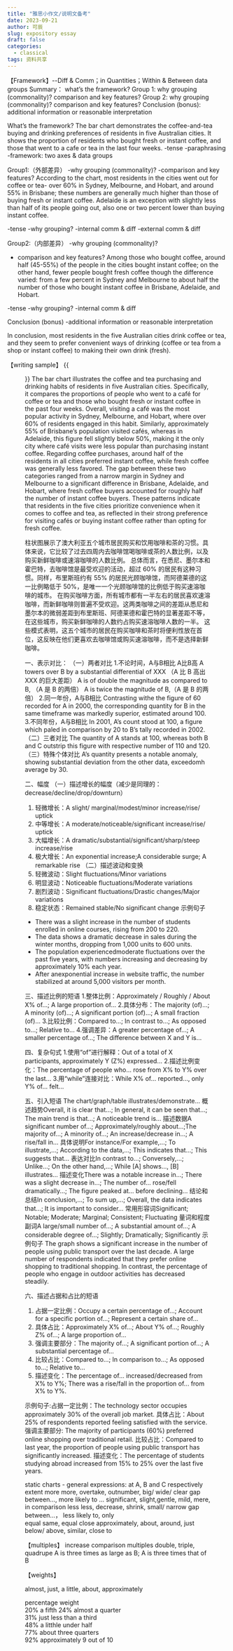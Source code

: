```yaml
---
title: "雅思小作文/说明文备考"
date: 2023-09-21
author: 可辰
slug: expository essay
draft: false
categories:
  - classical
tags: 资料共享
---
```



【Framework】--Diff & Comm；in Quantities；Within & Between data groups
Summary：
what’s the framework?
Group 1:
why grouping (commonality)?
comparison and key features?
Group 2:
why grouping (commonality)?
comparison and key features?
Conclusion (bonus):
additional information or reasonable interpretation 

What’s the framework?
The bar chart demonstrates the coffee-and-tea buying and drinking preferences of residents in five Australian cities. It shows the proportion of residents who bought fresh or instant coffee, and those that went to a cafe or tea in the last four weeks.
-tense
-paraphrasing
-framework: two axes & data groups

Group1:（外部差异）
-why grouping (commonality)?
-comparison and key features?
According to the chart, most residents in the cities went out for coffee or tea- over 60% in Sydney, Melbourne, and Hobart, and around 55% in Brisbane; these numbers are generally much higher than those of buying fresh or instant coffee. Adelaide is an exception with slightly less than half of its people going out, also one or two percent lower than buying instant coffee.

-tense
-why grouping?
-internal comm & diff
-external comm & diff

Group2:（内部差异）
 -why grouping (commonality)?
- comparison and key features?
Among those who bought coffee, around half (45-55%) of the people in the cities bought instant coffee; on the other hand, fewer people bought fresh coffee though the difference varied: from a few percent in Sydney and Melbourne to about half the number of those who bought instant coffee in Brisbane, Adelaide, and Hobart. 

-tense
-why grouping?
-internal comm & diff

Conclusion (bonus)
-additional information or reasonable interpretation

In conclusion, most residents in the five Australian cities drink coffee or tea, and they seem to prefer convenient ways of drinking (coffee or tea from a shop or instant coffee) to making their own drink (fresh).

【writing sample】
{{<figure src="/images/Example 1 Bar graphs.png" title="Example 1-Bar graphs" width="360">}}
The bar chart illustrates the coffee and tea purchasing and drinking habits of residents in five Australian cities. Specifically, it compares the proportions of people who went to a café for coffee or tea and those who bought fresh or instant coffee in the past four weeks.
Overall, visiting a café was the most popular activity in Sydney, Melbourne, and Hobart, where over 60% of residents engaged in this habit. Similarly, approximately 55% of Brisbane’s population visited cafés, whereas in Adelaide, this figure fell slightly below 50%, making it the only city where café visits were less popular than purchasing instant coffee.
Regarding coffee purchases, around half of the residents in all cities preferred instant coffee, while fresh coffee was generally less favored. The gap between these two categories ranged from a narrow margin in Sydney and Melbourne to a significant difference in Brisbane, Adelaide, and Hobart, where fresh coffee buyers accounted for roughly half the number of instant coffee buyers.
These patterns indicate that residents in the five cities prioritize convenience when it comes to coffee and tea, as reflected in their strong preference for visiting cafés or buying instant coffee rather than opting for fresh coffee.

柱状图展示了澳大利亚五个城市居民购买和饮用咖啡和茶的习惯。具体来说，它比较了过去四周内去咖啡馆喝咖啡或茶的人数比例，以及购买新鲜咖啡或速溶咖啡的人数比例。
总体而言，在悉尼、墨尔本和霍巴特，去咖啡馆是最受欢迎的活动，超过 60% 的居民有这种习惯。同样，布里斯班约有 55% 的居民光顾咖啡馆，而阿德莱德的这一比例略低于 50%，是唯一一个光顾咖啡馆的比例低于购买速溶咖啡的城市。
在购买咖啡方面，所有城市都有一半左右的居民喜欢速溶咖啡，而新鲜咖啡则普遍不受欢迎。这两类咖啡之间的差距从悉尼和墨尔本的微弱差距到布里斯班、阿德莱德和霍巴特的显著差距不等，在这些城市，购买新鲜咖啡的人数约占购买速溶咖啡人数的一半。
这些模式表明，这五个城市的居民在购买咖啡和茶时将便利性放在首位，这反映在他们更喜欢去咖啡馆或购买速溶咖啡，而不是选择新鲜咖啡。

一、表示对比：
（一）两者对比
1.不论时间，A与B相比
A比B高
A towers over B by a substantial differential of XXX （A 比 B 高出 XXX 的巨大差距）
A is of double the magnitude as compared to  B, （A 是 B 的两倍）
A is twice the magnitude of B,（A 是 B 的两倍）
2.同一年份，A与B相比
Contrasting withe the figure of 60 recorded for A in 2000, the corresponding quantity for B in the same timeframe was markedly superior, estimated around 100.
3.不同年份，A与B相比
In 2001, A’s count stood at 100, a figure which paled in comparison by 20 to B’s tally recorded in 2002.
（二）三者对比
The quantity of A stands at 100, whereas both B and C outstrip this figure with respective number of 110 and 120.
（三）特殊个体对比
A’s quantity presents a notable anomaly, showing substantial deviation from the other data, exceedomh average by 30.

二、幅度
（一）描述增长的幅度（减少是同理的： decrease/decline/drop/downturn）
1. 轻微增长：A slight/ marginal/modest/minor increase/rise/ uptick
2. 中等增长：A moderate/noticeable/significant  increase/rise/ uptick
3. 大幅增长：A dramatic/substantial/significant/sharp/steep increase/rise
4. 极大增长：An exponential increase;A considerable surge; A remarkable rise
（二）描述波动和变换
1. 轻微波动：Slight fluctuations/Minor variations
2. 明显波动：Noticeable fluctuations/Moderate variations
3. 剧烈波动：Significant fluctuations/Drastic changes/Major variations
4. 稳定状态：Remained stable/No significant change
示例句子
- There was a slight increase in the number of students enrolled in online courses, rising from 200 to 220.
- The data shows a dramatic decrease in sales during the winter months, dropping from 1,000 units to 600 units.
- The population experiencedmoderate fluctuations over the past five years, with numbers increasing and decreasing by approximately 10% each year.
- After anexponential increase in website traffic, the number stabilized at around 5,000 visitors per month.

三、描述比例的短语
1.整体比例：Approximately / Roughly / About X% of...; A large proportion of...
2.具体分布：The majority (of)...; A minority (of)...; A significant portion (of)...; A small fraction (of)...
3.比较比例：Compared to...; In contrast to...; As opposed to...; Relative to...
4.强调差异：A greater percentage of...; A smaller percentage of...; The difference between X and Y is...

四、复杂句式
1.使用“of”进行解释：Out of a total of X participants, approximately Y (Z%) expressed...
2.描述比例变化：The percentage of people who... rose from X% to Y% over the last...
3.用“while”连接对比：While X% of... reported..., only Y% of... felt...

五、引入短语
The chart/graph/table illustrates/demonstrate...
概述趋势Overall, it is clear that...; In general, it can be seen that...; The main trend is that...; A noticeable trend is...
描述数据A significant number of...; Approximately/roughly about...;The majority of...; A minority of...; An increase/decrease in...; A rise/fall in...
具体说明For instance/For example,...; To illustrate,...; According to the data,...; This indicates that...; This suggests that...
表达对比In contrast to...; Conversely,...; Unlike...; On the other hand,...; While [A] shows..., [B] illustrates...
描述变化There was a notable increase in...; There was a slight decrease in...; The number of... rose/fell dramatically...; The figure peaked at... before declining...
结论和总结In conclusion,...; To sum up,...; Overall, the data indicates that...; It is important to consider...
常用形容词Significant; Notable; Moderate; Marginal; Consistent; Fluctuating
量词和程度副词A large/small number of...; A substantial amount of...; A considerable degree of...; Slightly; Dramatically; Significantly
示例句子
The graph shows a significant increase in the number of people using public transport over the last decade.
A large number of respondents indicated that they prefer online shopping to traditional shopping.
In contrast, the percentage of people who engage in outdoor activities has decreased steadily.

六、描述占据和占比的短语
1. 占据一定比例：Occupy a certain percentage of...; Account for a specific portion of...; Represent a certain share of...
2. 具体占比：Approximately X% of...; About Y% of...; Roughly Z% of...; A large proportion of...
3. 强调主要部分：The majority of...; A significant portion of...; A substantial percentage of...
4. 比较占比：Compared to...; In comparison to...; As opposed to...; Relative to...
5. 描述变化：The percentage of... increased/decreased from X% to Y%; There was a rise/fall in the proportion of... from X% to Y%.

示例句子:占据一定比例：The technology sector occupies approximately 30% of the overall job market.
具体占比：About 25% of respondents reported feeling satisfied with the service.
强调主要部分: The majority of participants (60%) preferred online shopping over traditional retail.
比较占比：Compared to last year, the proportion of people using public transport has significantly increased.
描述变化：The percentage of students studying abroad increased from 15% to 25% over the last five years.

static charts - general expressions:
at A, B and C respectively
	extent
more	more, overtake, outnumber, big/ wide/ clear gap between…,  more likely to …	significant, slight,gentle, mild, mere, in comparison
less	less, decrease, shrink, small/ narrow gap between…， less likely to, only	
equal	same, equal	
close	approximately, about, around, just below/ above, similar, close to	

【multiples】
	increase	comparison
  multiples	double, triple, quadrupe	A is three times as large as B; A is three times that of B

【weights】

almost, just, a little, about, approximately

percentage	weight	
20%	a fifth	
24%	almost a quarter	
31%	just less than a third	
48%	a litthle under half	
77%	about three quarters	
92%	approximately 9 out of 10